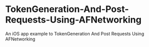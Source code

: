 # TokenGeneration-And-Post-Requests-Using-AFNetworking
An iOS app example to TokenGeneration And Post Requests Using AFNetworking
